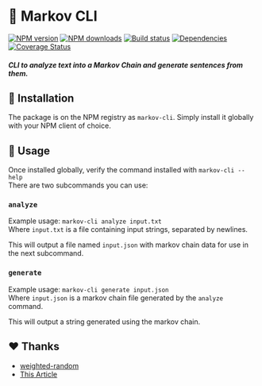 # 💬 Markov CLI
[![NPM version](https://img.shields.io/npm/v/markov-cli.svg?maxAge=3600)](https://www.npmjs.com/package/markov-cli)
[![NPM downloads](https://img.shields.io/npm/dt/markov-cli.svg?maxAge=3600)](https://www.npmjs.com/package/markov-cli)
[![Build status](https://travis-ci.com/lolPants/markov-cli.svg)](https://travis-ci.com/lolPants/markov-cli)
[![Dependencies](https://img.shields.io/david/lolpants/markov-cli.svg?maxAge=3600)](https://david-dm.org/lolpants/markov-cli)
[![Coverage Status](https://coveralls.io/repos/github/lolPants/markov-cli/badge.svg?branch=master)](https://coveralls.io/github/lolPants/markov-cli?branch=master)

##### CLI to analyze text into a Markov Chain and generate sentences from them.

## 💾 Installation
The package is on the NPM registry as `markov-cli`. Simply install it globally with your NPM client of choice.

## 🔧 Usage
Once installed globally, verify the command installed with `markov-cli --help`  
There are two subcommands you can use:

### `analyze`
Example usage: `markov-cli analyze input.txt`  
Where `input.txt` is a file containing input strings, separated by newlines.

This will output a file named `input.json` with markov chain data for use in the next subcommand.

### `generate`
Example usage: `markov-cli generate input.json`  
Where `input.json` is a markov chain file generated by the `analyze` command.

This will output a string generated using the markov chain.

## ❤ Thanks
* [weighted-random](https://www.npmjs.com/package/weighted-random)
* [This Article](https://hackernoon.com/automated-text-generator-using-markov-chain-de999a41e047)
